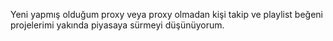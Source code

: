 Yeni yapmış olduğum proxy veya proxy olmadan kişi takip ve playlist beğeni projelerimi yakında piyasaya sürmeyi düşünüyorum.